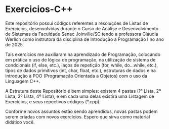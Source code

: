 # Exercicios-C++
Este repositório possui códigos referentes a resoluções de Listas de Exercícios, desenvolvidas durante o Curso de Análise e Desenvolvimento de Sistemas da Faculdade Senac Joinville/SC tendo a professora Cláudia Werlich como instrutora da disciplina de Introdução a Programação I no ano de 2025. 

Tais exercícios me auxiliaram na aprendizado de Programação, colocando em prática o uso de lógica de programação, na utilização de sistema de condcionais (if, else, etc.), laços de repetição (for, while, do...while, etc.), tipos de dados primitivos (int, char, float, etc.), estruturas de dados e na introdução à POO (Programação Orientada a Objetos) com o uso da Linguagem C++.

A Estrutura deste Repositório é bem simples: existem 4 pastas (1º Lista, 2º Lista, 3º Lista, 4º Lista), e em cada uma delas existirá uma Listagem de Exercícios, e seus repectivos códigos (*.cpp).

Conforme novos assuntos estão sendo aprendidos, novas pastas podem serem criadas com novos exercícios. Espero que sirva como material didático você.
